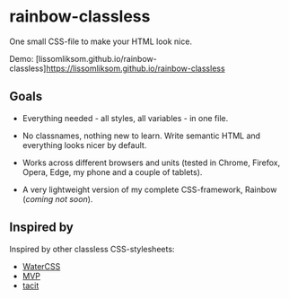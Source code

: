 # rainbow-classless

One small CSS-file to make your HTML look nice.

Demo: [lissomliksom.github.io/rainbow-classless]https://lissomliksom.github.io/rainbow-classless

## Goals

* Everything needed - all styles, all variables - in one file.

* No classnames, nothing new to learn. Write semantic HTML and everything looks nicer by default.

* Works across different browsers and units (tested in Chrome, Firefox, Opera, Edge, my phone and a couple of tablets).

* A very lightweight version of my complete CSS-framework, Rainbow (*coming not soon*).


## Inspired by

Inspired by other classless CSS-stylesheets:

* [WaterCSS](https://github.com/kognise/water.css)
* [MVP](https://github.com/andybrewer/mvp/)
* [tacit](https://github.com/yegor256/tacit)